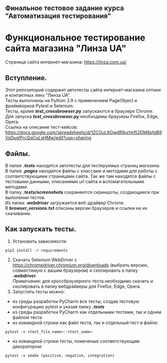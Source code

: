 ## Финальное тестовое задание курса "Автоматизация тестирования" ##
# Функциональное тестирование сайта магазина "Линза UA"
Страница сайта интернет-магазина: https://linza.com.ua/
## Вступление.
Этот репозиторий содержит автотесты сайта интернет-магазина оптики и контактных линз "Линза UA".    
Тесты выполнены на Python 3.9 с применением PageObject и фреймворков Pytest и Selenium.    
Тесты, кроме ***test_crossbrowser.py*** запускаются в браузере Chrome.    
Для запуска ***test_crossbrowser.py*** необходимы браузеры Firefox, Edge, Opera.    
Ссылка на описание тест-кейсов:    
https://docs.google.com/spreadsheets/d/1ZCOuL6OwdR9urhH52DM8sfgB9VsDuglPrcQqCuLsHMw/edit?usp=sharing
## Файлы.
В папке ***.tests*** находятся автотесты для тестируемых страниц магазина.    
В папке ***.pages*** находятся файлы с классами и методами для работы с соответствующими страницами сайта. Так же там находятся файлы с тестовыми данными, описаниями url сайта и вспомагательными методами.    
В папку ***.tests/screenshots*** сохраняются скриншоты, создающиеся при выполении тестов.    
Из папки ***.webdriver*** загружается веб-драйвер Chrome.    
В ***browser_versions.txt*** описаны версии браузеров и ссылки на их скачивание.    
## Как запускать тесты.
1. Установить зависимости:    
```
pip3 install -r requirements
```
2. Скачать Selenium WebDriver с https://chromedriver.chromium.org/downloads (выбрать версию, совместимую с вашим браузером) и скопировать в папку ***.webdriver***.    
*Примечание:* для кроссбраузерного теста необходимо скачать и скопировать в папку вебдрайверы для Firefox, Edge, Opera.    
4. Запустить тесты можно:    
- из среды разработки PyCharm все тесты, создав тестовую конфигурацию pytest и указав папку ***.tests***    
- из среды разработки PyCharm как отдельными тестами, так и одним файлом теста    
- из командной строки как файл теста, так и отдельный тест в файле:     
```
pytest -v <test_file_name>::<test_name>
```
- из командной строки тесты, помеченые соответствующим декоратором:     
```
pytest -v smoke (positive, negative, integration)
```
